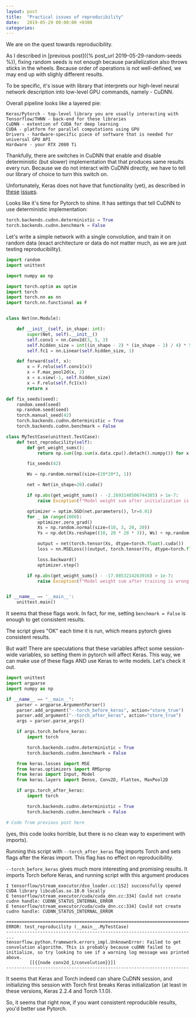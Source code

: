 ```yaml
---
layout: post
title:  "Practical issues of reproducibility"
date:   2019-05-29 00:00:00 +0300
categories: 
---
```


We are on the quest towards reproducibility.

As I described in [previous post]({% post_url 2019-05-29-random-seeds %}), fixing random seeds is not enough because
parallelization also throws sticks in the wheels. Because order of operations is not well-defined, we may end up
with slighly different results.

To be specific, it's issue with library that interprets our high-level neural network description into low-level 
GPU commands, namely - CuDNN.

Overall pipeline looks like a layered pie:

```
Keras/Pytorch - top-level library you are usually interacting with
Tensorflow/THNN - back-end for these libraries
CuDNN - extention of CUDA for deep learning
CUDA - platform for parallel computations using GPU
Drivers - hardware-specific piece of software that is needed for universal GPU API
Hardware - your RTX 2080 Ti
```

Thankfully, there are switches in CuDNN that enable and disable deterministic (but slower) implementation
that that produces same results every run. Because we do not interact with CuDNN directly, we have to
tell our library of choice to turn this switch on.

Unfortunately, Keras does not have that functionality (yet), as described in 
[these](https://github.com/tensorflow/tensorflow/issues/18096) 
[issues](https://github.com/tensorflow/tensorflow/issues/12871).

Looks like it's time for Pytorch to shine. It has settings that tell CuDNN to use deterministic implementation:

```python
torch.backends.cudnn.deterministic = True
torch.backends.cudnn.benchmark = False
```

Let's write a simple network with a single convolution, and train it on random data (exact architecture or data do not
matter much, as we are just testing reproducibility).

```python
import random
import unittest

import numpy as np

import torch.optim as optim
import torch
import torch.nn as nn
import torch.nn.functional as F


class Net(nn.Module):

    def __init__(self, in_shape: int):
        super(Net, self).__init__()
        self.conv1 = nn.Conv2d(3, 5, 3)
        self.hidden_size = int((in_shape - 2) * (in_shape - 2) / 4) * 5
        self.fc1 = nn.Linear(self.hidden_size, 1)

    def forward(self, x):
        x = F.relu(self.conv1(x))
        x = F.max_pool2d(x, 2)
        x = x.view(-1, self.hidden_size)
        x = F.relu(self.fc1(x))
        return x

def fix_seeds(seed):
    random.seed(seed)
    np.random.seed(seed)
    torch.manual_seed(42)
    torch.backends.cudnn.deterministic = True
    torch.backends.cudnn.benchmark = False

class MyTestCase(unittest.TestCase):
    def test_reproducility(self):
        def get_weight_sums():
            return np.sum([np.sum(x.data.cpu().detach().numpy()) for x in net.parameters()])

        fix_seeds(42)

        Ws = np.random.normal(size=(20*20*3, 1))

        net = Net(in_shape=20).cuda()

        if np.abs(get_weight_sums() - -2.2693140506744385) > 1e-7:
            raise Exception(f"Model weight sum after initialization is wrong! It should not be {get_weight_sums()}")

        optimizer = optim.SGD(net.parameters(), lr=0.01)
        for _ in range(1000):
            optimizer.zero_grad()
            Xs = np.random.normal(size=(10, 3, 20, 20))
            Ys = np.dot(Xs.reshape((10, 20 * 20 * 3)), Ws) + np.random.normal(size=(10, 1))

            output = net(torch.tensor(Xs, dtype=torch.float).cuda())
            loss = nn.MSELoss()(output, torch.tensor(Ys, dtype=torch.float).cuda())

            loss.backward()
            optimizer.step()

        if np.abs(get_weight_sums() - -17.0853214263916) > 1e-7:
            raise Exception(f"Model weight sum after training is wrong! It should not be {get_weight_sums()}")


if __name__ == '__main__':
    unittest.main()

```

It seems that these flags work. In fact, for me, setting `benchmark = False` is enough to get consistent results.

The script gives "OK" each time it is run, which means pytorch gives consistent results.

But wait! There are speculations that these variables affect some session-wide variables, so setting them in pytorch
will affect Keras. This way, we can make use of these flags AND use Keras to write models. Let's check it out.

```python
import unittest
import argparse
import numpy as np

if __name__ == "__main__":
    parser = argparse.ArgumentParser()
    parser.add_argument("--torch_before_keras", action="store_true")
    parser.add_argument("--torch_after_keras", action="store_true")
    args = parser.parse_args()

    if args.torch_before_keras:
        import torch

        torch.backends.cudnn.deterministic = True
        torch.backends.cudnn.benchmark = False

    from keras.losses import MSE
    from keras.optimizers import RMSprop
    from keras import Input, Model
    from keras.layers import Dense, Conv2D, Flatten, MaxPool2D

    if args.torch_after_keras:
        import torch

        torch.backends.cudnn.deterministic = True
        torch.backends.cudnn.benchmark = False

# Code from previous post here
```

(yes, this code looks horrible, but there is no clean way to experiment with imports).

Running this script with `--torch_after_keras` flag imports Torch and sets flags after the Keras import. This flag
has no effect on reproducibility.

`--torch_before_keras` gives much more interesting and promising results. It imports Torch before Keras, and running
script with this argument produces

```text
I tensorflow/stream_executor/dso_loader.cc:152] successfully opened CUDA library libcublas.so.10.0 locally
E tensorflow/stream_executor/cuda/cuda_dnn.cc:334] Could not create cudnn handle: CUDNN_STATUS_INTERNAL_ERROR
E tensorflow/stream_executor/cuda/cuda_dnn.cc:334] Could not create cudnn handle: CUDNN_STATUS_INTERNAL_ERROR

======================================================================
ERROR: test_reproducility (__main__.MyTestCase)
----------------------------------------------------------------------
...
tensorflow.python.framework.errors_impl.UnknownError: Failed to get convolution algorithm. This is probably because cuDNN failed to initialize, so try looking to see if a warning log message was printed above.
         [[{{node conv2d_1/convolution}}]]
----------------------------------------------------------------------
```

It seems that Keras and Torch indeed can share CuDNN session, and initializing this session with Torch first breaks
Keras initialization (at least in these versions, Keras 2.2.4 and Torch 1.1.0).

So, it seems that right now, if you want consistent reproducible results, you'd better use Pytorch.
